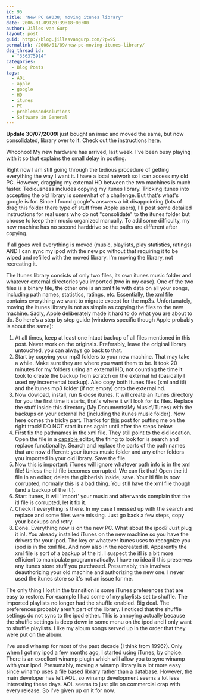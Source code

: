 ```yaml
---
id: 95
title: 'New PC &#038; moving itunes library'
date: 2006-01-09T20:39:18+00:00
author: Jilles van Gurp
layout: post
guid: http://blog.jillesvangurp.com/?p=95
permalink: /2006/01/09/new-pc-moving-itunes-library/
dsq_thread_id:
  - "336375914"
categories:
  - Blog Posts
tags:
  - AOL
  - apple
  - google
  - HD
  - itunes
  - PC
  - problemsandsolutions
  - Software in General
---
```

**Update 30/07/2009**I just bought an imac and moved the same, but now consolidated, library over to it. Check out the instructions [here](https://www.jillesvangurp.com/2009/07/30/migrating-itunes-windows-to-mac/).

Whoohoo! My new hardware has arrived, last week. I've been busy playing with it so that explains the small delay in posting.

Right now I am still going through the tedious procedure of getting everything the way I want it. I have a local network so I can access my old PC. However, dragging my external HD between the two machines is much faster.
Tediousness includes copying my itunes library. Tricking itunes into accepting the old library is somewhat of a challenge. But that's what's google is for. Since I found google's answers a bit disappointing (lots of drag this folder there type of stuff from Apple users), I'll post some detailed instructions for real users who do not "consolidate" to the itunes folder but choose to keep their music organized manually. To add some difficulty, my new machine has no second harddrive so the paths are different after copying.

If all goes well everything is moved (music, playlists, play statistics, ratings) AND I can sync my ipod with the new pc without that requiring it to be wiped and refilled with the moved library. I'm moving the library, not recreating it.

The Itunes library consists of only two files, its own itunes music folder and whatever external directories you imported (two in my case). One of the two files is a binary file, the other one is an xml file with data on all your songs, including path names, statistics, ratings, etc. Essentially, the xml file contains everything we want to migrate except for the mp3s. Unfortunately, moving the itunes library is not as simple as copying the files to the new machine. Sadly, Apple deliberately made it hard to do what you are about to do. So here's a step by step guide (windows specific though Apple probably is about the same):

1. At all times, keep at least one intact backup of all files mentioned in this post. Never work on the originals. Preferably, leave the original library untouched, you can always go back to that.
1. Start by copying your mp3 folders to your new machine. That may take a while. Make sure they are where you want them to be. It took 20 minutes for my folders using an external HD, not counting the time it took to create the backup from scratch on the external hd (basically I used my incremental backup). Also copy both Itunes files (xml and itl) and the itunes mp3 folder (if not empty) onto the external hd.
1. Now dowload, install, run & close itunes. It will create an itunes directory for you the first time it starts, that's where it will look for its files. Replace the stuff inside this directory (My Documents\My Music\iTunes) with the backups on your external hd (including the itunes music folder). Now here comes the tricky part. Thanks for [this](http://www.brooks-bilson.com/blogs/rob/index.cfm?mode=entry&entry=6AE0A0A7-BD95-8DAB-DE16B46EB48026A9) post for putting me on the right track! DO NOT start itunes again until after the steps below.
1. First fix the pathnames in the xml file. They still point to the old location. Open the file in a [capable ](http://jedit.org)editor, the thing to look for is search and replace functionality. Search and replace the parts of the path names that are now different: your itunes music folder and any other folders you imported in your old library. Save the file.
1. Now this is important: iTunes will ignore whatever path info is in the xml file! Unless the itl file becomes corrupted. We can fix that! Open the itl file in an editor, delete the gibberish inside, save. Your itl file is now corrupted, normally this is a bad thing. You still have the xml file though (and a backup of the itl).
1. Start itunes, it will 'import' your music and afterwards complain that the itl file is corrupted, let it fix it.
1. Check if everything is there. In my case I messed up with the search and replace and some files were missing. Just go back a few steps, copy your backups and retry.
1. Done. Everything now is on the new PC. What about the ipod? Just plug it in!. You already installed iTunes on the new machine so you have the drivers for your ipod. The key or whatever itunes uses to recognize you ipod is in the xml file. And now also in the recreated itl. Apparently the xml file is sort of a backup of the itl. I suspect the itl is a bit more efficient to manipulate programmatically. I have no idea if this preserves any itunes store stuff you purchased. Presumably, this involves deauthorizing your old machine and authorizing the new one. I never used the itunes store so it's not an issue for me.

The only thing I lost in the transition is some iTunes preferences that are easy to restore. For example I had some of my playlists set to shuffle. The imported playlists no longer had the shuffle enabled. Big deal. The preferences probably aren't part of the library. I noticed that the shuffle settings do not sync to the ipod either. This is annoying actually because the shuffle settings is deep down in some menu on the ipod and I only want to shuffle playlists. I like my album songs served up in the order that they were put on the album.

I've used winamp for most of the past decade (I think from 1996?). Only when I got my ipod a few months ago, I started using iTunes, by choice. There is an excellent winamp plugin which will allow you to sync winamp with your ipod. Presumably, moving a winamp library is a lot more easy since winamp uses a file based library rather than a database. However, the main developer has left AOL, so winamp development seems a lot less interesting these days. AOL seems to just pile on commercial crap with every release. So I've given up on it for now.